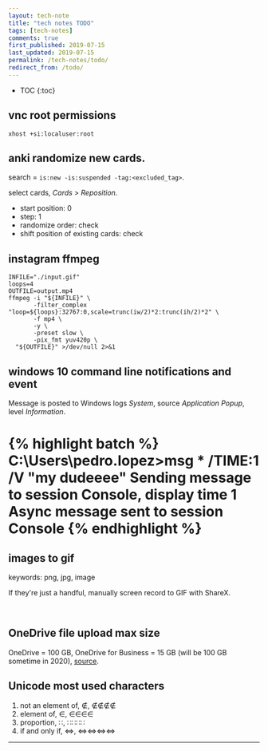 ```yaml
---
layout: tech-note
title: "tech notes TODO"
tags: [tech-notes]
comments: true
first_published: 2019-07-15
last_updated: 2019-07-15
permalink: /tech-notes/todo/
redirect_from: /todo/
---
```


* TOC
{:toc}


## vnc root permissions

```
xhost +si:localuser:root
```

## anki randomize new cards.

search = `is:new -is:suspended -tag:<excluded_tag>`.

select cards, _Cards_ > _Reposition_.

- start position: 0
- step: 1
- randomize order: check
- shift position of existing cards: check

## instagram ffmpeg

```
INFILE="./input.gif"
loops=4
OUTFILE=output.mp4
ffmpeg -i "${INFILE}" \
       -filter_complex "loop=${loops}:32767:0,scale=trunc(iw/2)*2:trunc(ih/2)*2" \
       -f mp4 \
       -y \
       -preset slow \
       -pix_fmt yuv420p \
  "${OUTFILE}" >/dev/null 2>&1
```
## windows 10 command line notifications and event

Message is posted to Windows logs _System_, source _Application Popup_, level
_Information_.

{% highlight batch %}
C:\Users\pedro.lopez>msg * /TIME:1 /V "my dudeeee"
Sending message to session Console, display time 1
Async message sent to session Console
{% endhighlight %}
=======
## images to gif

keywords: png, jpg, image

If they're just a handful, manually screen record to GIF with ShareX.

<br/>

## OneDrive file upload max size

OneDrive = 100 GB, OneDrive for Business = 15 GB (will be 100 GB sometime in 2020),
[source](https://support.office.com/en-us/article/invalid-file-names-and-file-types-in-onedrive-onedrive-for-business-and-sharepoint-64883a5d-228e-48f5-b3d2-eb39e07630fa?ui=en-US&rs=en-US&ad=US#individualfilesize).

## Unicode most used characters

1. not an element of, ∉, ∉∉∉∉
1. element of, ∈, ∈∈∈∈
1. proportion, ∷, ∷∷∷∷
1. if and only if, ⇔, ⇔⇔⇔⇔

---
